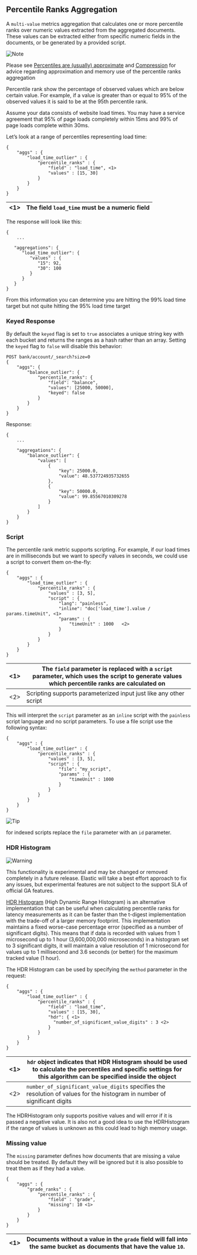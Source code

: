 ## Percentile Ranks Aggregation

A `multi-value` metrics aggregation that calculates one or more percentile ranks over numeric values extracted from the aggregated documents. These values can be extracted either from specific numeric fields in the documents, or be generated by a provided script.

![Note](https://www.elastic.co/guide/en/elasticsearch/reference/current/images/icons/note.png)

Please see [Percentiles are (usually) approximate](search-aggregations-metrics-percentile-aggregation.html#search-aggregations-metrics-percentile-aggregation-approximation) and [Compression](search-aggregations-metrics-percentile-aggregation.html#search-aggregations-metrics-percentile-aggregation-compression) for advice regarding approximation and memory use of the percentile ranks aggregation

Percentile rank show the percentage of observed values which are below certain value. For example, if a value is greater than or equal to 95% of the observed values it is said to be at the 95th percentile rank.

Assume your data consists of website load times. You may have a service agreement that 95% of page loads completely within 15ms and 99% of page loads complete within 30ms.

Let’s look at a range of percentiles representing load time:
    
    
    {
        "aggs" : {
            "load_time_outlier" : {
                "percentile_ranks" : {
                    "field" : "load_time", <1>
                    "values" : [15, 30]
                }
            }
        }
    }

<1>| The field `load_time` must be a numeric field     
---|---  
  
The response will look like this:
    
    
    {
        ...
    
       "aggregations": {
          "load_time_outlier": {
             "values" : {
                "15": 92,
                "30": 100
             }
          }
       }
    }

From this information you can determine you are hitting the 99% load time target but not quite hitting the 95% load time target

### Keyed Response

By default the `keyed` flag is set to `true` associates a unique string key with each bucket and returns the ranges as a hash rather than an array. Setting the `keyed` flag to `false` will disable this behavior:
    
    
    POST bank/account/_search?size=0
    {
        "aggs": {
            "balance_outlier": {
                "percentile_ranks": {
                    "field": "balance",
                    "values": [25000, 50000],
                    "keyed": false
                }
            }
        }
    }

Response:
    
    
    {
        ...
    
        "aggregations": {
            "balance_outlier": {
                "values": [
                    {
                        "key": 25000.0,
                        "value": 48.537724935732655
                    },
                    {
                        "key": 50000.0,
                        "value": 99.85567010309278
                    }
                ]
            }
        }
    }

### Script

The percentile rank metric supports scripting. For example, if our load times are in milliseconds but we want to specify values in seconds, we could use a script to convert them on-the-fly:
    
    
    {
        "aggs" : {
            "load_time_outlier" : {
                "percentile_ranks" : {
                    "values" : [3, 5],
                    "script" : {
                        "lang": "painless",
                        "inline": "doc['load_time'].value / params.timeUnit", <1>
                        "params" : {
                            "timeUnit" : 1000   <2>
                        }
                    }
                }
            }
        }
    }

<1>| The `field` parameter is replaced with a `script` parameter, which uses the script to generate values which percentile ranks are calculated on     
---|---    
<2>| Scripting supports parameterized input just like any other script   
  
This will interpret the `script` parameter as an `inline` script with the `painless` script language and no script parameters. To use a file script use the following syntax:
    
    
    {
        "aggs" : {
            "load_time_outlier" : {
                "percentile_ranks" : {
                    "values" : [3, 5],
                    "script" : {
                        "file": "my_script",
                        "params" : {
                            "timeUnit" : 1000
                        }
                    }
                }
            }
        }
    }

![Tip](https://www.elastic.co/guide/en/elasticsearch/reference/current/images/icons/tip.png)

for indexed scripts replace the `file` parameter with an `id` parameter.

### HDR Histogram

![Warning](https://www.elastic.co/guide/en/elasticsearch/reference/current/images/icons/warning.png)

This functionality is experimental and may be changed or removed completely in a future release. Elastic will take a best effort approach to fix any issues, but experimental features are not subject to the support SLA of official GA features.

[HDR Histogram](https://github.com/HdrHistogram/HdrHistogram) (High Dynamic Range Histogram) is an alternative implementation that can be useful when calculating percentile ranks for latency measurements as it can be faster than the t-digest implementation with the trade-off of a larger memory footprint. This implementation maintains a fixed worse-case percentage error (specified as a number of significant digits). This means that if data is recorded with values from 1 microsecond up to 1 hour (3,600,000,000 microseconds) in a histogram set to 3 significant digits, it will maintain a value resolution of 1 microsecond for values up to 1 millisecond and 3.6 seconds (or better) for the maximum tracked value (1 hour).

The HDR Histogram can be used by specifying the `method` parameter in the request:
    
    
    {
        "aggs" : {
            "load_time_outlier" : {
                "percentile_ranks" : {
                    "field" : "load_time",
                    "values" : [15, 30],
                    "hdr": { <1>
                      "number_of_significant_value_digits" : 3 <2>
                    }
                }
            }
        }
    }

<1>| `hdr` object indicates that HDR Histogram should be used to calculate the percentiles and specific settings for this algorithm can be specified inside the object     
---|---    
<2>| `number_of_significant_value_digits` specifies the resolution of values for the histogram in number of significant digits   
  
The HDRHistogram only supports positive values and will error if it is passed a negative value. It is also not a good idea to use the HDRHistogram if the range of values is unknown as this could lead to high memory usage.

### Missing value

The `missing` parameter defines how documents that are missing a value should be treated. By default they will be ignored but it is also possible to treat them as if they had a value.
    
    
    {
        "aggs" : {
            "grade_ranks" : {
                "percentile_ranks" : {
                    "field" : "grade",
                    "missing": 10 <1>
                }
            }
        }
    }

<1>| Documents without a value in the `grade` field will fall into the same bucket as documents that have the value `10`.     
---|---
